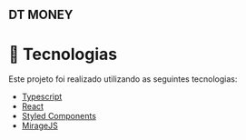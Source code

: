 ## DT MONEY

# :rocket: Tecnologias
Este projeto foi realizado utilizando as seguintes tecnologias:

* [Typescript](https://www.typescriptlang.org/)      
* [React](https://reactjs.org/)      
* [Styled Components](https://styled-components.com/)
* [MirageJS](https://miragejs.com/)